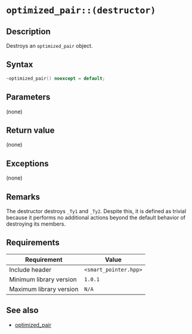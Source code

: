 # `optimized_pair::(destructor)`

## Description

Destroys an `optimized_pair` object.

## Syntax

```cpp
~optimized_pair() noexcept = default;
```

## Parameters

(none)

## Return value

(none)

## Exceptions

(none)

## Remarks

The destructor destroys `_Ty1` and `_Ty2`. Despite this, it is defined as trivial because it performs no additional actions beyond the default 
behavior of destroying its members.

## Requirements

| Requirement             | Value                 |
|-------------------------|-----------------------|
| Include header          | `<smart_pointer.hpp>` |
| Minimum library version | `1.0.1`               |
| Maximum library version | `N/A`                 |

## See also

- [optimized_pair](optimized_pair.md)